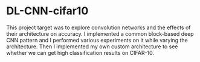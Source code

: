 # DL-CNN-cifar10

This project target was to explore convolution networks and the effects of their architecture on accuracy. 
I implemented a common block-based deep CNN pattern and I performed various experiments on it while varying the architecture. 
Then I implemented my own custom architecture to see whether we can get high classification results on CIFAR-10.
